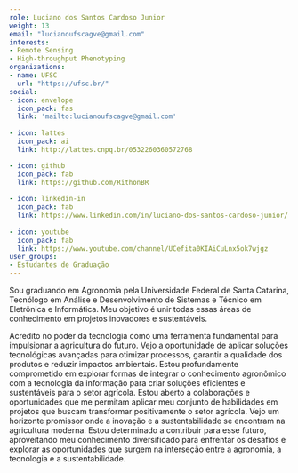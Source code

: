 ```yaml
---
role: Luciano dos Santos Cardoso Junior
weight: 13
email: "lucianoufscagve@gmail.com"
interests:
- Remote Sensing
- High-throughput Phenotyping
organizations:
- name: UFSC
  url: "https://ufsc.br/"
social:
- icon: envelope
  icon_pack: fas
  link: 'mailto:lucianoufscagve@gmail.com'
  
- icon: lattes
  icon_pack: ai
  link: http://lattes.cnpq.br/0532260360572768

- icon: github
  icon_pack: fab
  link: https://github.com/RithonBR
  
- icon: linkedin-in
  icon_pack: fab
  link: https://www.linkedin.com/in/luciano-dos-santos-cardoso-junior/
 
- icon: youtube
  icon_pack: fab
  link: https://www.youtube.com/channel/UCefita0KIAiCuLnx5ok7wjgz
user_groups:
- Estudantes de Graduação
---
```


Sou graduando em Agronomia pela Universidade Federal de Santa Catarina,
Tecnólogo em Análise e Desenvolvimento de Sistemas e Técnico em Eletrônica e
Informática. Meu objetivo é unir todas essas áreas de conhecimento em projetos
inovadores e sustentáveis.

Acredito no poder da tecnologia como uma ferramenta fundamental para impulsionar
a agricultura do futuro. Vejo a oportunidade de aplicar soluções tecnológicas
avançadas para otimizar processos, garantir a qualidade dos produtos e reduzir
impactos ambientais. Estou profundamente comprometido em explorar formas de
integrar o conhecimento agronômico com a tecnologia da informação para criar
soluções eficientes e sustentáveis para o setor agrícola. Estou aberto a
colaborações e oportunidades que me permitam aplicar meu conjunto de habilidades
em projetos que buscam transformar positivamente o setor agrícola. Vejo um
horizonte promissor onde a inovação e a sustentabilidade se encontram na
agricultura moderna. Estou determinado a contribuir para esse futuro,
aproveitando meu conhecimento diversificado para enfrentar os desafios e
explorar as oportunidades que surgem na interseção entre a agronomia, a
tecnologia e a sustentabilidade.
